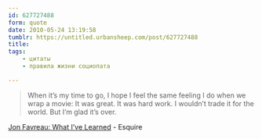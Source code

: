 ```yaml
---
id: 627727488
form: quote
date: 2010-05-24 13:19:58
tumblr: https://untitled.urbansheep.com/post/627727488
title: 
tags:
    - цитаты
    - правила жизни социопата

---
```


<blockquote>
When it&rsquo;s my time to go, I hope I feel the same feeling I do when we wrap a movie: It was great. It was hard work. I wouldn&rsquo;t trade it for the world. But I&rsquo;m glad it&rsquo;s over.
</blockquote>

<a href="http://www.esquire.com/features/what-ive-learned/jon-favreau-quotes-051910?src=rss">Jon Favreau: What I&rsquo;ve Learned</a> - Esquire
